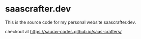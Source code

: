 # saascrafter.dev

This is the source code for my personal website saascrafter.dev.

checkout at https://saurav-codes.github.io/saas-crafters/

